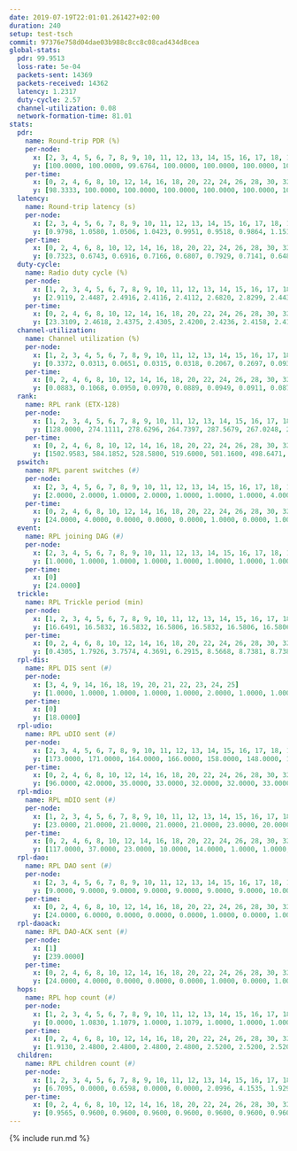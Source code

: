 ```yaml
---
date: 2019-07-19T22:01:01.261427+02:00
duration: 240
setup: test-tsch
commit: 97376e758d04dae03b988c8cc8c08cad434d8cea
global-stats:
  pdr: 99.9513
  loss-rate: 5e-04
  packets-sent: 14369
  packets-received: 14362
  latency: 1.2317
  duty-cycle: 2.57
  channel-utilization: 0.08
  network-formation-time: 81.01
stats:
  pdr:
    name: Round-trip PDR (%)
    per-node:
      x: [2, 3, 4, 5, 6, 7, 8, 9, 10, 11, 12, 13, 14, 15, 16, 17, 18, 19, 20, 21, 22, 23, 24, 25]
      y: [100.0000, 100.0000, 99.6764, 100.0000, 100.0000, 100.0000, 100.0000, 100.0000, 100.0000, 100.0000, 100.0000, 100.0000, 99.8325, 100.0000, 100.0000, 99.8358, 100.0000, 99.6534, 100.0000, 100.0000, 100.0000, 99.8369, 100.0000, 100.0000]
    per-time:
      x: [0, 2, 4, 6, 8, 10, 12, 14, 16, 18, 20, 22, 24, 26, 28, 30, 32, 34, 36, 38, 40, 42, 44, 46, 48, 50, 52, 54, 56, 58, 60, 62, 64, 66, 68, 70, 72, 74, 76, 78, 80, 82, 84, 86, 88, 90, 92, 94, 96, 98, 100, 102, 104, 106, 108, 110, 112, 114, 116, 118, 120, 122, 124, 126, 128, 130, 132, 134, 136, 138, 140, 142, 144, 146, 148, 150, 152, 154, 156, 158, 160, 162, 164, 166, 168, 170, 172, 174, 176, 178, 180, 182, 184, 186, 188, 190, 192, 194, 196, 198, 200, 202, 204, 206, 208, 210, 212, 214, 216, 218, 220, 222, 224, 226, 228, 230, 232, 234, 236, 238, 240]
      y: [98.3333, 100.0000, 100.0000, 100.0000, 100.0000, 100.0000, 100.0000, 100.0000, 100.0000, 99.1597, 100.0000, 100.0000, 100.0000, 100.0000, 100.0000, 100.0000, 100.0000, 100.0000, 100.0000, 100.0000, 100.0000, 100.0000, 100.0000, 100.0000, 100.0000, 100.0000, 100.0000, 100.0000, 100.0000, 100.0000, 100.0000, 100.0000, 100.0000, 100.0000, 100.0000, 100.0000, 99.1667, 100.0000, 100.0000, 100.0000, 100.0000, 100.0000, 100.0000, 100.0000, 100.0000, 100.0000, 100.0000, 100.0000, 100.0000, 100.0000, 100.0000, 100.0000, 100.0000, 100.0000, 100.0000, 100.0000, 100.0000, 100.0000, 100.0000, 100.0000, 100.0000, 100.0000, 100.0000, 100.0000, 100.0000, 100.0000, 100.0000, 100.0000, 100.0000, 100.0000, 100.0000, 100.0000, 100.0000, 100.0000, 100.0000, 100.0000, 100.0000, 100.0000, 100.0000, 100.0000, 100.0000, 100.0000, 100.0000, 100.0000, 100.0000, 100.0000, 100.0000, 100.0000, 100.0000, 100.0000, 100.0000, 100.0000, 98.3333, 100.0000, 100.0000, 100.0000, 100.0000, 100.0000, 100.0000, 99.1667, 100.0000, 100.0000, 100.0000, 100.0000, 100.0000, 100.0000, 100.0000, 100.0000, 100.0000, 100.0000, 100.0000, 100.0000, 100.0000, 100.0000, 100.0000, 100.0000, 100.0000, 100.0000, 100.0000, 100.0000, null]
  latency:
    name: Round-trip latency (s)
    per-node:
      x: [2, 3, 4, 5, 6, 7, 8, 9, 10, 11, 12, 13, 14, 15, 16, 17, 18, 19, 20, 21, 22, 23, 24, 25]
      y: [0.9798, 1.0580, 1.0506, 1.0423, 0.9951, 0.9518, 0.9864, 1.1519, 1.1463, 1.2422, 1.1130, 1.1683, 1.2749, 1.1442, 1.1584, 1.2602, 1.4423, 1.3434, 1.2970, 1.5142, 1.4579, 1.5870, 1.5535, 1.6160]
    per-time:
      x: [0, 2, 4, 6, 8, 10, 12, 14, 16, 18, 20, 22, 24, 26, 28, 30, 32, 34, 36, 38, 40, 42, 44, 46, 48, 50, 52, 54, 56, 58, 60, 62, 64, 66, 68, 70, 72, 74, 76, 78, 80, 82, 84, 86, 88, 90, 92, 94, 96, 98, 100, 102, 104, 106, 108, 110, 112, 114, 116, 118, 120, 122, 124, 126, 128, 130, 132, 134, 136, 138, 140, 142, 144, 146, 148, 150, 152, 154, 156, 158, 160, 162, 164, 166, 168, 170, 172, 174, 176, 178, 180, 182, 184, 186, 188, 190, 192, 194, 196, 198, 200, 202, 204, 206, 208, 210, 212, 214, 216, 218, 220, 222, 224, 226, 228, 230, 232, 234, 236, 238, 240]
      y: [0.7323, 0.6743, 0.6916, 0.7166, 0.6807, 0.7929, 0.7141, 0.6481, 0.6499, 0.5544, 0.5715, 0.6484, 0.6978, 0.6958, 0.6461, 0.5858, 0.6270, 0.7109, 0.6821, 0.6872, 0.6780, 0.7568, 0.6131, 0.7861, 0.8360, 0.6985, 0.6241, 0.6629, 0.6553, 0.9474, 0.9837, 0.8921, 0.7950, 0.6491, 0.6398, 1.1400, 1.3809, 1.1507, 0.9898, 0.8979, 0.7662, 1.0794, 1.4531, 1.4908, 1.3234, 1.1036, 0.9248, 1.2042, 1.4963, 1.4719, 1.4866, 1.4443, 1.3172, 1.2971, 1.5003, 1.4778, 1.5060, 1.5212, 1.4681, 1.5333, 1.4975, 1.5216, 1.5196, 1.5053, 1.4834, 1.5185, 1.4786, 1.5173, 1.5034, 1.4870, 1.5112, 1.5178, 1.4961, 1.5274, 1.5009, 1.4989, 1.5226, 1.5259, 1.5508, 1.5472, 1.4905, 1.5073, 1.5243, 1.4814, 1.4818, 1.5217, 1.5140, 1.5223, 1.5209, 1.5379, 1.4997, 1.5331, 1.5138, 1.5144, 1.5372, 1.5060, 1.5398, 1.5696, 1.5457, 1.5139, 1.5071, 1.5055, 1.4939, 1.5392, 1.5334, 1.5154, 1.5519, 1.5043, 1.5235, 1.4810, 1.4773, 1.4940, 1.5047, 1.5262, 1.5059, 1.5061, 1.4916, 1.5253, 1.5157, 1.5144, null]
  duty-cycle:
    name: Radio duty cycle (%)
    per-node:
      x: [1, 2, 3, 4, 5, 6, 7, 8, 9, 10, 11, 12, 13, 14, 15, 16, 17, 18, 19, 20, 21, 22, 23, 24, 25]
      y: [2.9119, 2.4487, 2.4916, 2.4116, 2.4112, 2.6820, 2.8299, 2.4438, 2.4409, 2.3548, 2.4197, 2.6196, 2.3748, 2.5361, 2.4879, 2.7740, 2.4393, 2.6169, 2.5750, 2.6153, 2.5923, 2.6372, 2.6994, 2.6218, 2.7230]
    per-time:
      x: [0, 2, 4, 6, 8, 10, 12, 14, 16, 18, 20, 22, 24, 26, 28, 30, 32, 34, 36, 38, 40, 42, 44, 46, 48, 50, 52, 54, 56, 58, 60, 62, 64, 66, 68, 70, 72, 74, 76, 78, 80, 82, 84, 86, 88, 90, 92, 94, 96, 98, 100, 102, 104, 106, 108, 110, 112, 114, 116, 118, 120, 122, 124, 126, 128, 130, 132, 134, 136, 138, 140, 142, 144, 146, 148, 150, 152, 154, 156, 158, 160, 162, 164, 166, 168, 170, 172, 174, 176, 178, 180, 182, 184, 186, 188, 190, 192, 194, 196, 198, 200, 202, 204, 206, 208, 210, 212, 214, 216, 218, 220, 222, 224, 226, 228, 230, 232, 234, 236, 238, 240]
      y: [23.3109, 2.4618, 2.4375, 2.4305, 2.4200, 2.4236, 2.4158, 2.4122, 2.4167, 2.4085, 2.3859, 2.3897, 2.4012, 2.3983, 2.4064, 2.4015, 2.3826, 2.3858, 2.4093, 2.3954, 2.3848, 2.3907, 2.4125, 2.3951, 2.3942, 2.4012, 2.3850, 2.3855, 2.4032, 2.3970, 2.3948, 2.3847, 2.3939, 2.3861, 2.3870, 2.3990, 2.3824, 2.3927, 2.3756, 2.3888, 2.3976, 2.3857, 2.3881, 2.3908, 2.4043, 2.3792, 2.3866, 2.3954, 2.3836, 2.3735, 2.3817, 2.3867, 2.3948, 2.3993, 2.4043, 2.3729, 2.3922, 2.3921, 2.3979, 2.3952, 2.4036, 2.3914, 2.3873, 2.3895, 2.3948, 2.3829, 2.4008, 2.3890, 2.3910, 2.3880, 2.3916, 2.3893, 2.3925, 2.3930, 2.3822, 2.3834, 2.3931, 2.3886, 2.3855, 2.3988, 2.3898, 2.3806, 2.3846, 2.3912, 2.3868, 2.3937, 2.3902, 2.4050, 2.3780, 2.3829, 2.3791, 2.3791, 2.4008, 2.3774, 2.3771, 2.3965, 2.3819, 2.3951, 2.3957, 2.3923, 2.3848, 2.3959, 2.3756, 2.3817, 2.3942, 2.3776, 2.3873, 2.3936, 2.3845, 2.3828, 2.3791, 2.3935, 2.3767, 2.3870, 2.3991, 2.3838, 2.3908, 2.3798, 2.3964, 2.4003, 2.3944]
  channel-utilization:
    name: Channel utilization (%)
    per-node:
      x: [1, 2, 3, 4, 5, 6, 7, 8, 9, 10, 11, 12, 13, 14, 15, 16, 17, 18, 19, 20, 21, 22, 23, 24, 25]
      y: [0.3372, 0.0313, 0.0651, 0.0315, 0.0318, 0.2067, 0.2697, 0.0933, 0.0359, 0.0328, 0.0342, 0.1167, 0.0569, 0.0353, 0.0433, 0.1836, 0.0352, 0.0780, 0.0326, 0.0692, 0.0370, 0.0414, 0.0317, 0.0311, 0.0312]
    per-time:
      x: [0, 2, 4, 6, 8, 10, 12, 14, 16, 18, 20, 22, 24, 26, 28, 30, 32, 34, 36, 38, 40, 42, 44, 46, 48, 50, 52, 54, 56, 58, 60, 62, 64, 66, 68, 70, 72, 74, 76, 78, 80, 82, 84, 86, 88, 90, 92, 94, 96, 98, 100, 102, 104, 106, 108, 110, 112, 114, 116, 118, 120, 122, 124, 126, 128, 130, 132, 134, 136, 138, 140, 142, 144, 146, 148, 150, 152, 154, 156, 158, 160, 162, 164, 166, 168, 170, 172, 174, 176, 178, 180, 182, 184, 186, 188, 190, 192, 194, 196, 198, 200, 202, 204, 206, 208, 210, 212, 214, 216, 218, 220, 222, 224, 226, 228, 230, 232, 234, 236, 238, 240]
      y: [0.0883, 0.1068, 0.0950, 0.0970, 0.0889, 0.0949, 0.0911, 0.0878, 0.0872, 0.0865, 0.0770, 0.0783, 0.0847, 0.0811, 0.0853, 0.0830, 0.0751, 0.0758, 0.0882, 0.0816, 0.0762, 0.0793, 0.0876, 0.0783, 0.0799, 0.0834, 0.0750, 0.0768, 0.0844, 0.0818, 0.0808, 0.0752, 0.0796, 0.0745, 0.0768, 0.0820, 0.0751, 0.0810, 0.0739, 0.0785, 0.0804, 0.0764, 0.0762, 0.0779, 0.0854, 0.0735, 0.0778, 0.0815, 0.0743, 0.0696, 0.0748, 0.0766, 0.0802, 0.0825, 0.0858, 0.0709, 0.0806, 0.0787, 0.0815, 0.0805, 0.0845, 0.0779, 0.0777, 0.0775, 0.0807, 0.0747, 0.0824, 0.0764, 0.0794, 0.0778, 0.0796, 0.0790, 0.0800, 0.0806, 0.0753, 0.0742, 0.0789, 0.0773, 0.0759, 0.0823, 0.0791, 0.0752, 0.0773, 0.0797, 0.0771, 0.0791, 0.0778, 0.0842, 0.0741, 0.0776, 0.0746, 0.0751, 0.0857, 0.0731, 0.0725, 0.0815, 0.0757, 0.0809, 0.0812, 0.0805, 0.0792, 0.0829, 0.0714, 0.0746, 0.0804, 0.0741, 0.0783, 0.0808, 0.0767, 0.0747, 0.0737, 0.0796, 0.0706, 0.0769, 0.0838, 0.0764, 0.0789, 0.0744, 0.0812, 0.0832, 0.0800]
  rank:
    name: RPL rank (ETX-128)
    per-node:
      x: [1, 2, 3, 4, 5, 6, 7, 8, 9, 10, 11, 12, 13, 14, 15, 16, 17, 18, 19, 20, 21, 22, 23, 24, 25]
      y: [128.0000, 274.1111, 278.6296, 264.7397, 287.5679, 267.0248, 263.7231, 266.6240, 406.1020, 394.4776, 421.4362, 398.2258, 410.3429, 493.6735, 421.7325, 410.5410, 452.6204, 535.8780, 548.1205, 546.4380, 589.0082, 822.5144, 675.4418, 675.3968, 677.9106]
    per-time:
      x: [0, 2, 4, 6, 8, 10, 12, 14, 16, 18, 20, 22, 24, 26, 28, 30, 32, 34, 36, 38, 40, 42, 44, 46, 48, 50, 52, 54, 56, 58, 60, 62, 64, 66, 68, 70, 72, 74, 76, 78, 80, 82, 84, 86, 88, 90, 92, 94, 96, 98, 100, 102, 104, 106, 108, 110, 112, 114, 116, 118, 120, 122, 124, 126, 128, 130, 132, 134, 136, 138, 140, 142, 144, 146, 148, 150, 152, 154, 156, 158, 160, 162, 164, 166, 168, 170, 172, 174, 176, 178, 180, 182, 184, 186, 188, 190, 192, 194, 196, 198, 200, 202, 204, 206, 208, 210, 212, 214, 216, 218, 220, 222, 224, 226, 228, 230, 232, 234, 236, 238, 240]
      y: [1502.9583, 584.1852, 528.5800, 519.6000, 501.1600, 498.6471, 494.1000, 480.7843, 476.1373, 465.3800, 472.2157, 472.2157, 473.2642, 460.7255, 454.9200, 445.9600, 443.1400, 438.4000, 430.8800, 429.8200, 430.9200, 428.6078, 431.0769, 422.9600, 424.3725, 420.5000, 418.2400, 418.8039, 420.3000, 420.0200, 422.6275, 414.8200, 413.1200, 415.3600, 414.7800, 415.5600, 412.8000, 423.0200, 420.5098, 419.1154, 412.1600, 416.0385, 409.3400, 408.0800, 411.6000, 415.1765, 409.9000, 409.7800, 410.7451, 404.7400, 402.7000, 404.5400, 407.4118, 418.0200, 418.6471, 416.4510, 415.4902, 419.9804, 408.4902, 409.7000, 411.7000, 410.6800, 412.4118, 408.5600, 408.3529, 417.9423, 414.1961, 412.7800, 411.6600, 410.5200, 413.8800, 409.7451, 419.3846, 411.9000, 411.0800, 408.2000, 406.9400, 406.1600, 406.2000, 407.4800, 412.9038, 407.7600, 408.0600, 413.5294, 412.2353, 410.8600, 413.1961, 415.2400, 412.8039, 412.8400, 411.0200, 411.8400, 429.3148, 415.8400, 415.2200, 415.5800, 416.3000, 415.3529, 412.5800, 417.0000, 420.2600, 421.6863, 415.9216, 415.8800, 415.1400, 413.4800, 413.5294, 414.1600, 414.3529, 415.5000, 414.8600, 416.7600, 417.6600, 421.8039, 417.1569, 413.0800, 414.2353, 409.4000, 410.1800, 408.8800, 414.4400]
  pswitch:
    name: RPL parent switches (#)
    per-node:
      x: [2, 3, 4, 5, 6, 7, 8, 9, 10, 11, 12, 13, 14, 15, 16, 17, 18, 19, 20, 21, 22, 23, 24, 25]
      y: [2.0000, 2.0000, 1.0000, 2.0000, 1.0000, 1.0000, 1.0000, 4.0000, 4.0000, 2.0000, 7.0000, 4.0000, 4.0000, 2.0000, 3.0000, 4.0000, 5.0000, 8.0000, 1.0000, 3.0000, 2.0000, 9.0000, 6.0000, 6.0000]
    per-time:
      x: [0, 2, 4, 6, 8, 10, 12, 14, 16, 18, 20, 22, 24, 26, 28, 30, 32, 34, 36, 38, 40, 42, 44, 46, 48, 50, 52, 54, 56, 58, 60, 62, 64, 66, 68, 70, 72, 74, 76, 78, 80, 82, 84, 86, 88, 90, 92, 94, 96, 98, 100, 102, 104, 106, 108, 110, 112, 114, 116, 118, 120, 122, 124, 126, 128, 130, 132, 134, 136, 138, 140, 142, 144, 146, 148, 150, 152, 154, 156, 158, 160, 162, 164, 166, 168, 170, 172, 174, 176, 178, 180, 182, 184, 186, 188, 190, 192, 194, 196, 198, 200, 202, 204, 206, 208, 210, 212, 214, 216, 218, 220, 222, 224, 226, 228, 230, 232]
      y: [24.0000, 4.0000, 0.0000, 0.0000, 0.0000, 1.0000, 0.0000, 1.0000, 1.0000, 0.0000, 1.0000, 1.0000, 3.0000, 1.0000, 0.0000, 0.0000, 0.0000, 0.0000, 0.0000, 0.0000, 0.0000, 1.0000, 2.0000, 0.0000, 1.0000, 0.0000, 0.0000, 1.0000, 0.0000, 0.0000, 1.0000, 0.0000, 0.0000, 0.0000, 0.0000, 0.0000, 0.0000, 0.0000, 1.0000, 2.0000, 0.0000, 2.0000, 0.0000, 0.0000, 0.0000, 1.0000, 0.0000, 0.0000, 1.0000, 0.0000, 0.0000, 0.0000, 1.0000, 0.0000, 1.0000, 1.0000, 1.0000, 1.0000, 1.0000, 0.0000, 0.0000, 0.0000, 1.0000, 0.0000, 1.0000, 2.0000, 1.0000, 0.0000, 0.0000, 0.0000, 0.0000, 1.0000, 2.0000, 0.0000, 0.0000, 0.0000, 0.0000, 0.0000, 0.0000, 0.0000, 2.0000, 0.0000, 0.0000, 1.0000, 1.0000, 0.0000, 1.0000, 0.0000, 1.0000, 0.0000, 0.0000, 0.0000, 4.0000, 0.0000, 0.0000, 0.0000, 0.0000, 1.0000, 0.0000, 2.0000, 0.0000, 1.0000, 1.0000, 0.0000, 0.0000, 0.0000, 1.0000, 0.0000, 1.0000, 0.0000, 0.0000, 0.0000, 0.0000, 1.0000, 1.0000, 0.0000, 1.0000]
  event:
    name: RPL joining DAG (#)
    per-node:
      x: [2, 3, 4, 5, 6, 7, 8, 9, 10, 11, 12, 13, 14, 15, 16, 17, 18, 19, 20, 21, 22, 23, 24, 25]
      y: [1.0000, 1.0000, 1.0000, 1.0000, 1.0000, 1.0000, 1.0000, 1.0000, 1.0000, 1.0000, 1.0000, 1.0000, 1.0000, 1.0000, 1.0000, 1.0000, 1.0000, 1.0000, 1.0000, 1.0000, 1.0000, 1.0000, 1.0000, 1.0000]
    per-time:
      x: [0]
      y: [24.0000]
  trickle:
    name: RPL Trickle period (min)
    per-node:
      x: [1, 2, 3, 4, 5, 6, 7, 8, 9, 10, 11, 12, 13, 14, 15, 16, 17, 18, 19, 20, 21, 22, 23, 24, 25]
      y: [16.6491, 16.5832, 16.5832, 16.5806, 16.5832, 16.5806, 16.5806, 16.5806, 16.5905, 16.5548, 16.5832, 16.3254, 16.5459, 16.5453, 16.5113, 16.4134, 16.5548, 16.4759, 16.4876, 16.5270, 16.5345, 16.4947, 16.6058, 16.5460, 16.6129]
    per-time:
      x: [0, 2, 4, 6, 8, 10, 12, 14, 16, 18, 20, 22, 24, 26, 28, 30, 32, 34, 36, 38, 40, 42, 44, 46, 48, 50, 52, 54, 56, 58, 60, 62, 64, 66, 68, 70, 72, 74, 76, 78, 80, 82, 84, 86, 88, 90, 92, 94, 96, 98, 100, 102, 104, 106, 108, 110, 112, 114, 116, 118, 120, 122, 124, 126, 128, 130, 132, 134, 136, 138, 140, 142, 144, 146, 148, 150, 152, 154, 156, 158, 160, 162, 164, 166, 168, 170, 172, 174, 176, 178, 180, 182, 184, 186, 188, 190, 192, 194, 196, 198, 200, 202, 204, 206, 208, 210, 212, 214, 216, 218, 220, 222, 224, 226, 228, 230, 232, 234, 236, 238, 240]
      y: [0.4305, 1.7926, 3.7574, 4.3691, 6.2915, 8.5668, 8.7381, 8.7381, 10.4515, 17.1267, 17.4763, 17.4763, 17.4763, 17.4763, 17.4763, 17.4763, 17.4763, 17.4763, 17.4763, 17.4763, 17.4763, 17.4763, 17.4763, 17.4763, 17.4763, 17.4763, 17.4763, 17.4763, 17.4763, 17.4763, 17.4763, 17.4763, 17.4763, 17.4763, 17.4763, 17.4763, 17.4763, 17.4763, 17.4763, 17.4763, 17.4763, 17.4763, 17.4763, 17.4763, 17.4763, 17.4763, 17.4763, 17.4763, 17.4763, 17.4763, 17.4763, 17.4763, 17.4763, 17.4763, 17.4763, 17.4763, 17.4763, 17.4763, 17.4763, 17.4763, 17.4763, 17.4763, 17.4763, 17.4763, 17.4763, 17.4763, 17.4763, 17.4763, 17.4763, 17.4763, 17.4763, 17.4763, 17.4763, 17.4763, 17.4763, 17.4763, 17.4763, 17.4763, 17.4763, 17.4763, 17.4763, 17.4763, 17.4763, 17.4763, 17.4763, 17.4763, 17.4763, 17.4763, 17.4763, 17.4763, 17.4763, 17.4763, 17.4763, 17.4763, 17.4763, 17.4763, 17.4763, 17.4763, 17.4763, 17.4763, 17.4763, 17.4763, 17.4763, 17.4763, 17.4763, 17.4763, 17.4763, 17.4763, 17.4763, 17.4763, 17.4763, 17.4763, 17.4763, 17.4763, 17.4763, 17.4763, 17.4763, 17.4763, 17.4763, 17.4763, 17.4763]
  rpl-dis:
    name: RPL DIS sent (#)
    per-node:
      x: [3, 4, 9, 14, 16, 18, 19, 20, 21, 22, 23, 24, 25]
      y: [1.0000, 1.0000, 1.0000, 1.0000, 1.0000, 2.0000, 1.0000, 1.0000, 1.0000, 1.0000, 4.0000, 1.0000, 2.0000]
    per-time:
      x: [0]
      y: [18.0000]
  rpl-udio:
    name: RPL uDIO sent (#)
    per-node:
      x: [2, 3, 4, 5, 6, 7, 8, 9, 10, 11, 12, 13, 14, 15, 16, 17, 18, 19, 20, 21, 22, 23, 24, 25]
      y: [173.0000, 171.0000, 164.0000, 166.0000, 158.0000, 148.0000, 155.0000, 162.0000, 164.0000, 160.0000, 164.0000, 162.0000, 164.0000, 160.0000, 164.0000, 163.0000, 161.0000, 165.0000, 165.0000, 170.0000, 165.0000, 159.0000, 173.0000, 170.0000]
    per-time:
      x: [0, 2, 4, 6, 8, 10, 12, 14, 16, 18, 20, 22, 24, 26, 28, 30, 32, 34, 36, 38, 40, 42, 44, 46, 48, 50, 52, 54, 56, 58, 60, 62, 64, 66, 68, 70, 72, 74, 76, 78, 80, 82, 84, 86, 88, 90, 92, 94, 96, 98, 100, 102, 104, 106, 108, 110, 112, 114, 116, 118, 120, 122, 124, 126, 128, 130, 132, 134, 136, 138, 140, 142, 144, 146, 148, 150, 152, 154, 156, 158, 160, 162, 164, 166, 168, 170, 172, 174, 176, 178, 180, 182, 184, 186, 188, 190, 192, 194, 196, 198, 200, 202, 204, 206, 208, 210, 212, 214, 216, 218, 220, 222, 224, 226, 228, 230, 232, 234, 236, 238, 240]
      y: [96.0000, 42.0000, 35.0000, 33.0000, 32.0000, 32.0000, 33.0000, 30.0000, 33.0000, 35.0000, 27.0000, 34.0000, 33.0000, 30.0000, 30.0000, 34.0000, 32.0000, 33.0000, 33.0000, 32.0000, 33.0000, 31.0000, 35.0000, 30.0000, 38.0000, 32.0000, 30.0000, 30.0000, 32.0000, 32.0000, 32.0000, 36.0000, 34.0000, 30.0000, 32.0000, 28.0000, 36.0000, 26.0000, 29.0000, 34.0000, 29.0000, 34.0000, 28.0000, 35.0000, 31.0000, 28.0000, 38.0000, 34.0000, 32.0000, 29.0000, 30.0000, 34.0000, 34.0000, 32.0000, 33.0000, 32.0000, 33.0000, 33.0000, 28.0000, 33.0000, 32.0000, 37.0000, 31.0000, 32.0000, 30.0000, 29.0000, 33.0000, 30.0000, 34.0000, 31.0000, 36.0000, 31.0000, 33.0000, 27.0000, 32.0000, 33.0000, 33.0000, 32.0000, 32.0000, 30.0000, 35.0000, 26.0000, 34.0000, 32.0000, 34.0000, 32.0000, 35.0000, 31.0000, 31.0000, 34.0000, 31.0000, 36.0000, 34.0000, 29.0000, 35.0000, 31.0000, 27.0000, 35.0000, 35.0000, 34.0000, 31.0000, 29.0000, 30.0000, 34.0000, 28.0000, 29.0000, 27.0000, 32.0000, 32.0000, 31.0000, 29.0000, 35.0000, 33.0000, 30.0000, 38.0000, 32.0000, 30.0000, 33.0000, 29.0000, 34.0000, 12.0000]
  rpl-mdio:
    name: RPL mDIO sent (#)
    per-node:
      x: [1, 2, 3, 4, 5, 6, 7, 8, 9, 10, 11, 12, 13, 14, 15, 16, 17, 18, 19, 20, 21, 22, 23, 24, 25]
      y: [23.0000, 21.0000, 21.0000, 21.0000, 21.0000, 23.0000, 20.0000, 22.0000, 20.0000, 20.0000, 21.0000, 27.0000, 22.0000, 21.0000, 22.0000, 25.0000, 22.0000, 23.0000, 21.0000, 22.0000, 21.0000, 20.0000, 21.0000, 20.0000, 20.0000]
    per-time:
      x: [0, 2, 4, 6, 8, 10, 12, 14, 16, 18, 20, 22, 24, 26, 28, 30, 32, 34, 36, 38, 40, 42, 44, 46, 48, 50, 52, 54, 56, 58, 60, 62, 64, 66, 68, 70, 72, 74, 76, 78, 80, 82, 84, 86, 88, 90, 92, 94, 96, 98, 100, 102, 104, 106, 108, 110, 112, 114, 116, 118, 120, 122, 124, 126, 128, 130, 132, 134, 136, 138, 140, 142, 144, 146, 148, 150, 152, 154, 156, 158, 160, 162, 164, 166, 168, 170, 172, 174, 176, 178, 180, 182, 184, 186, 188, 190, 192, 194, 196, 198, 200, 202, 204, 206, 208, 210, 212, 214, 216, 218, 220, 222, 224, 226, 228, 230, 232, 234, 236, 238, 240]
      y: [117.0000, 37.0000, 23.0000, 10.0000, 14.0000, 1.0000, 1.0000, 10.0000, 13.0000, 1.0000, 0.0000, 0.0000, 0.0000, 4.0000, 6.0000, 7.0000, 2.0000, 5.0000, 1.0000, 0.0000, 0.0000, 0.0000, 7.0000, 5.0000, 6.0000, 4.0000, 3.0000, 0.0000, 0.0000, 0.0000, 1.0000, 5.0000, 7.0000, 7.0000, 5.0000, 0.0000, 0.0000, 0.0000, 0.0000, 4.0000, 7.0000, 3.0000, 7.0000, 4.0000, 0.0000, 0.0000, 0.0000, 0.0000, 5.0000, 6.0000, 5.0000, 5.0000, 4.0000, 0.0000, 0.0000, 0.0000, 0.0000, 6.0000, 1.0000, 9.0000, 4.0000, 5.0000, 0.0000, 0.0000, 0.0000, 3.0000, 6.0000, 7.0000, 3.0000, 5.0000, 1.0000, 0.0000, 0.0000, 0.0000, 2.0000, 9.0000, 3.0000, 6.0000, 3.0000, 2.0000, 0.0000, 0.0000, 0.0000, 4.0000, 4.0000, 4.0000, 7.0000, 6.0000, 0.0000, 0.0000, 0.0000, 0.0000, 1.0000, 9.0000, 3.0000, 7.0000, 4.0000, 1.0000, 0.0000, 0.0000, 0.0000, 4.0000, 9.0000, 6.0000, 4.0000, 2.0000, 0.0000, 0.0000, 0.0000, 1.0000, 5.0000, 6.0000, 9.0000, 4.0000, 0.0000, 0.0000, 0.0000, 0.0000, 4.0000, 6.0000, 3.0000]
  rpl-dao:
    name: RPL DAO sent (#)
    per-node:
      x: [2, 3, 4, 5, 6, 7, 8, 9, 10, 11, 12, 13, 14, 15, 16, 17, 18, 19, 20, 21, 22, 23, 24, 25]
      y: [9.0000, 9.0000, 9.0000, 9.0000, 9.0000, 9.0000, 9.0000, 10.0000, 10.0000, 10.0000, 12.0000, 10.0000, 11.0000, 9.0000, 9.0000, 10.0000, 14.0000, 13.0000, 9.0000, 10.0000, 10.0000, 12.0000, 11.0000, 10.0000]
    per-time:
      x: [0, 2, 4, 6, 8, 10, 12, 14, 16, 18, 20, 22, 24, 26, 28, 30, 32, 34, 36, 38, 40, 42, 44, 46, 48, 50, 52, 54, 56, 58, 60, 62, 64, 66, 68, 70, 72, 74, 76, 78, 80, 82, 84, 86, 88, 90, 92, 94, 96, 98, 100, 102, 104, 106, 108, 110, 112, 114, 116, 118, 120, 122, 124, 126, 128, 130, 132, 134, 136, 138, 140, 142, 144, 146, 148, 150, 152, 154, 156, 158, 160, 162, 164, 166, 168, 170, 172, 174, 176, 178, 180, 182, 184, 186, 188, 190, 192, 194, 196, 198, 200, 202, 204, 206, 208, 210, 212, 214, 216, 218, 220, 222, 224, 226, 228, 230, 232, 234, 236, 238]
      y: [24.0000, 6.0000, 0.0000, 0.0000, 0.0000, 1.0000, 0.0000, 1.0000, 1.0000, 0.0000, 1.0000, 1.0000, 3.0000, 1.0000, 13.0000, 2.0000, 0.0000, 0.0000, 0.0000, 1.0000, 0.0000, 2.0000, 2.0000, 1.0000, 2.0000, 1.0000, 0.0000, 4.0000, 9.0000, 2.0000, 1.0000, 0.0000, 0.0000, 1.0000, 0.0000, 2.0000, 1.0000, 2.0000, 1.0000, 4.0000, 0.0000, 5.0000, 3.0000, 4.0000, 2.0000, 1.0000, 0.0000, 1.0000, 1.0000, 0.0000, 2.0000, 0.0000, 2.0000, 4.0000, 1.0000, 4.0000, 6.0000, 3.0000, 4.0000, 0.0000, 0.0000, 0.0000, 2.0000, 0.0000, 3.0000, 2.0000, 3.0000, 2.0000, 2.0000, 0.0000, 4.0000, 5.0000, 3.0000, 1.0000, 0.0000, 0.0000, 2.0000, 0.0000, 2.0000, 2.0000, 4.0000, 2.0000, 1.0000, 1.0000, 4.0000, 6.0000, 1.0000, 1.0000, 1.0000, 0.0000, 0.0000, 1.0000, 5.0000, 1.0000, 1.0000, 1.0000, 1.0000, 2.0000, 2.0000, 10.0000, 1.0000, 2.0000, 1.0000, 0.0000, 0.0000, 1.0000, 4.0000, 2.0000, 1.0000, 1.0000, 1.0000, 2.0000, 0.0000, 7.0000, 5.0000, 1.0000, 2.0000, 0.0000, 0.0000, 1.0000]
  rpl-daoack:
    name: RPL DAO-ACK sent (#)
    per-node:
      x: [1]
      y: [239.0000]
    per-time:
      x: [0, 2, 4, 6, 8, 10, 12, 14, 16, 18, 20, 22, 24, 26, 28, 30, 32, 34, 36, 38, 40, 42, 44, 46, 48, 50, 52, 54, 56, 58, 60, 62, 64, 66, 68, 70, 72, 74, 76, 78, 80, 82, 84, 86, 88, 90, 92, 94, 96, 98, 100, 102, 104, 106, 108, 110, 112, 114, 116, 118, 120, 122, 124, 126, 128, 130, 132, 134, 136, 138, 140, 142, 144, 146, 148, 150, 152, 154, 156, 158, 160, 162, 164, 166, 168, 170, 172, 174, 176, 178, 180, 182, 184, 186, 188, 190, 192, 194, 196, 198, 200, 202, 204, 206, 208, 210, 212, 214, 216, 218, 220, 222, 224, 226, 228, 230, 232, 234, 236, 238]
      y: [24.0000, 4.0000, 0.0000, 0.0000, 0.0000, 1.0000, 0.0000, 1.0000, 1.0000, 0.0000, 1.0000, 1.0000, 3.0000, 1.0000, 13.0000, 2.0000, 0.0000, 0.0000, 0.0000, 1.0000, 0.0000, 2.0000, 2.0000, 1.0000, 2.0000, 1.0000, 0.0000, 4.0000, 9.0000, 2.0000, 1.0000, 0.0000, 0.0000, 1.0000, 0.0000, 2.0000, 1.0000, 2.0000, 1.0000, 4.0000, 0.0000, 5.0000, 4.0000, 3.0000, 2.0000, 1.0000, 0.0000, 1.0000, 1.0000, 0.0000, 2.0000, 0.0000, 2.0000, 3.0000, 1.0000, 4.0000, 6.0000, 3.0000, 4.0000, 0.0000, 0.0000, 0.0000, 2.0000, 0.0000, 3.0000, 2.0000, 3.0000, 2.0000, 2.0000, 0.0000, 4.0000, 5.0000, 3.0000, 1.0000, 0.0000, 0.0000, 2.0000, 0.0000, 2.0000, 2.0000, 4.0000, 2.0000, 1.0000, 1.0000, 4.0000, 6.0000, 1.0000, 1.0000, 1.0000, 0.0000, 1.0000, 0.0000, 5.0000, 1.0000, 1.0000, 1.0000, 1.0000, 2.0000, 2.0000, 10.0000, 1.0000, 1.0000, 1.0000, 0.0000, 0.0000, 1.0000, 4.0000, 2.0000, 1.0000, 1.0000, 1.0000, 2.0000, 0.0000, 7.0000, 5.0000, 1.0000, 2.0000, 0.0000, 0.0000, 1.0000]
  hops:
    name: RPL hop count (#)
    per-node:
      x: [1, 2, 3, 4, 5, 6, 7, 8, 9, 10, 11, 12, 13, 14, 15, 16, 17, 18, 19, 20, 21, 22, 23, 24, 25]
      y: [0.0000, 1.0830, 1.1079, 1.0000, 1.1079, 1.0000, 1.0000, 1.0000, 2.0000, 2.0000, 2.0000, 1.9917, 2.0000, 2.2033, 2.0000, 2.0664, 2.1701, 2.9917, 3.0581, 3.0664, 3.0664, 3.0333, 4.0667, 3.9958, 4.0667]
    per-time:
      x: [0, 2, 4, 6, 8, 10, 12, 14, 16, 18, 20, 22, 24, 26, 28, 30, 32, 34, 36, 38, 40, 42, 44, 46, 48, 50, 52, 54, 56, 58, 60, 62, 64, 66, 68, 70, 72, 74, 76, 78, 80, 82, 84, 86, 88, 90, 92, 94, 96, 98, 100, 102, 104, 106, 108, 110, 112, 114, 116, 118, 120, 122, 124, 126, 128, 130, 132, 134, 136, 138, 140, 142, 144, 146, 148, 150, 152, 154, 156, 158, 160, 162, 164, 166, 168, 170, 172, 174, 176, 178, 180, 182, 184, 186, 188, 190, 192, 194, 196, 198, 200, 202, 204, 206, 208, 210, 212, 214, 216, 218, 220, 222, 224, 226, 228, 230, 232, 234, 236, 238, 240]
      y: [1.9130, 2.4800, 2.4800, 2.4800, 2.4800, 2.5200, 2.5200, 2.5200, 2.5200, 2.2400, 2.2000, 2.2000, 2.2000, 2.1200, 2.1200, 2.1200, 2.1200, 2.1200, 2.1200, 2.1200, 2.1200, 2.1000, 2.0800, 2.0800, 2.1000, 2.1200, 2.1200, 2.1200, 2.1200, 2.1200, 2.0800, 2.0800, 2.0800, 2.0800, 2.0800, 2.0800, 2.0800, 2.0800, 2.0800, 2.0800, 2.0800, 2.0800, 2.0800, 2.0800, 2.0800, 2.0800, 2.0800, 2.0800, 2.0800, 2.0800, 2.0800, 2.0800, 2.0800, 2.0800, 2.0800, 2.0800, 2.0800, 2.0800, 2.0800, 2.0800, 2.0800, 2.0800, 2.0800, 2.0800, 2.0800, 2.0800, 2.0800, 2.0800, 2.0800, 2.0800, 2.0800, 2.0800, 2.0800, 2.0800, 2.0800, 2.0800, 2.0800, 2.0800, 2.0800, 2.0800, 2.0800, 2.0800, 2.0800, 2.0800, 2.0800, 2.0800, 2.0800, 2.0800, 2.0800, 2.0800, 2.0800, 2.0800, 2.0800, 2.0800, 2.0800, 2.0800, 2.0800, 2.0800, 2.0800, 2.0800, 2.0800, 2.1000, 2.1200, 2.1200, 2.1200, 2.1200, 2.1200, 2.1200, 2.1200, 2.1200, 2.1200, 2.1200, 2.1200, 2.1200, 2.1200, 2.1200, 2.1200, 2.1200, 2.1200, 2.1200, 2.1200]
  children:
    name: RPL children count (#)
    per-node:
      x: [1, 2, 3, 4, 5, 6, 7, 8, 9, 10, 11, 12, 13, 14, 15, 16, 17, 18, 19, 20, 21, 22, 23, 24, 25]
      y: [6.7095, 0.0000, 0.6598, 0.0000, 0.0000, 2.0996, 4.1535, 1.9295, 0.1577, 0.0000, 0.0000, 1.0788, 0.6390, 0.0000, 0.2656, 3.3029, 0.0000, 1.4564, 0.0000, 1.1411, 0.0581, 0.3333, 0.0000, 0.0000, 0.0000]
    per-time:
      x: [0, 2, 4, 6, 8, 10, 12, 14, 16, 18, 20, 22, 24, 26, 28, 30, 32, 34, 36, 38, 40, 42, 44, 46, 48, 50, 52, 54, 56, 58, 60, 62, 64, 66, 68, 70, 72, 74, 76, 78, 80, 82, 84, 86, 88, 90, 92, 94, 96, 98, 100, 102, 104, 106, 108, 110, 112, 114, 116, 118, 120, 122, 124, 126, 128, 130, 132, 134, 136, 138, 140, 142, 144, 146, 148, 150, 152, 154, 156, 158, 160, 162, 164, 166, 168, 170, 172, 174, 176, 178, 180, 182, 184, 186, 188, 190, 192, 194, 196, 198, 200, 202, 204, 206, 208, 210, 212, 214, 216, 218, 220, 222, 224, 226, 228, 230, 232, 234, 236, 238, 240]
      y: [0.9565, 0.9600, 0.9600, 0.9600, 0.9600, 0.9600, 0.9600, 0.9600, 0.9600, 0.9600, 0.9600, 0.9600, 0.9600, 0.9600, 0.9600, 0.9600, 0.9600, 0.9600, 0.9600, 0.9600, 0.9600, 0.9600, 0.9600, 0.9600, 0.9600, 0.9600, 0.9600, 0.9600, 0.9600, 0.9600, 0.9600, 0.9600, 0.9600, 0.9600, 0.9600, 0.9600, 0.9600, 0.9600, 0.9600, 0.9600, 0.9600, 0.9600, 0.9600, 0.9600, 0.9600, 0.9600, 0.9600, 0.9600, 0.9600, 0.9600, 0.9600, 0.9600, 0.9600, 0.9600, 0.9600, 0.9600, 0.9600, 0.9600, 0.9600, 0.9600, 0.9600, 0.9600, 0.9600, 0.9600, 0.9600, 0.9600, 0.9600, 0.9600, 0.9600, 0.9600, 0.9600, 0.9600, 0.9600, 0.9600, 0.9600, 0.9600, 0.9600, 0.9600, 0.9600, 0.9600, 0.9600, 0.9600, 0.9600, 0.9600, 0.9600, 0.9600, 0.9600, 0.9600, 0.9600, 0.9600, 0.9600, 0.9600, 0.9600, 0.9600, 0.9600, 0.9600, 0.9600, 0.9600, 0.9600, 0.9600, 0.9600, 0.9600, 0.9600, 0.9600, 0.9600, 0.9600, 0.9600, 0.9600, 0.9600, 0.9600, 0.9600, 0.9600, 0.9600, 0.9600, 0.9600, 0.9600, 0.9600, 0.9600, 0.9600, 0.9600, 0.9600]
---
```


{% include run.md %}
